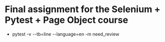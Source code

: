 # Final assignment for the Selenium + Pytest + Page Object course

- pytest -v --tb=line --language=en -m need_review
